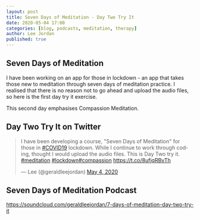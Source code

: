 ```yaml
---
layout: post
title: Seven Days of Meditation - Day Two Try It
date: 2020-05-04 17:00
categories: [blog, podcasts, meditation, therapy]
author: Lee Jordan
published: true
---
```


<h2>Seven Days of Meditation</H2>

I have been working on an app for those in lockdown - an app that takes those new to meditation through seven days of meditation practice. I realised that there is no reason not to go ahead and upload the audio files, so here is the first day try it exercise.

This second day emphasises Compassion Meditation.

<h2>Day Two Try It on Twitter</H2>

<blockquote class="twitter-tweet" data-width="100%"><p lang="en" dir="ltr">I have been developing a course, &quot;Seven Days of Meditation&quot; for those in <a href="https://twitter.com/hashtag/COVID19?src=hash&amp;ref_src=twsrc%5Etfw">#COVID19</a> lockdown. While I continue to work through coding, thought I would upload the audio files. This is Day Two try it. <a href="https://twitter.com/hashtag/meditation?src=hash&amp;ref_src=twsrc%5Etfw">#meditation</a> <a href="https://twitter.com/hashtag/lockdown?src=hash&amp;ref_src=twsrc%5Etfw">#lockdown</a><a href="https://twitter.com/hashtag/compassion?src=hash&amp;ref_src=twsrc%5Etfw">#compassion</a> <a href="https://t.co/8ufjqRBvTh">https://t.co/8ufjqRBvTh</a></p>&mdash; Lee (@geraldleejordan) <a href="https://twitter.com/geraldleejordan/status/1257117414279413760?ref_src=twsrc%5Etfw">May 4, 2020</a></blockquote> <script async src="https://platform.twitter.com/widgets.js" charset="utf-8"></script> 

<h2>Seven Days of Meditation Podcast</H2>

<a href="https://soundcloud.com/geraldleejordan/7-days-of-meditation-day-two-try-it" title="Seven Days of Meditation Podcast" target="_blank" rel="nofollow">https://soundcloud.com/geraldleejordan/7-days-of-meditation-day-two-try-it</a>
